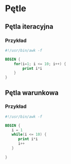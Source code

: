# Pętle

## Pętla iteracyjna

### Przykład

```awk
#!/usr/bin/awk -f

BEGIN {
    for(i=1; i <= 10; i++) { 
        print i*i
    }
}
```

## Pętla warunkowa

### Przykład

```awk
#!/usr/bin/awk -f

BEGIN {
   i = 1
   while(i <= 10) {
      print i*i 
      i++
   }
      
}
```